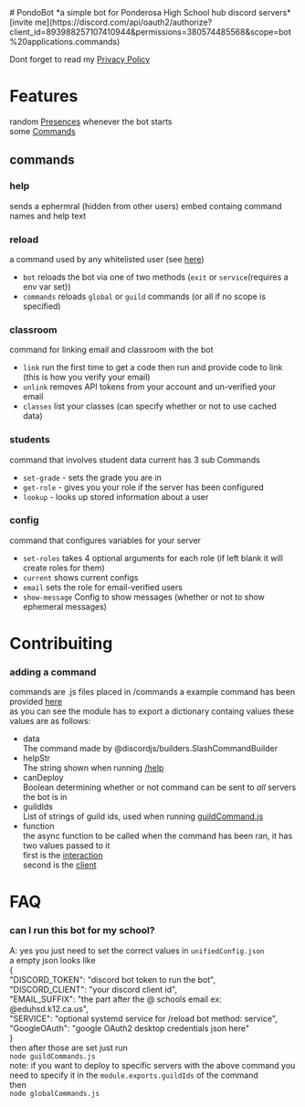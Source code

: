 <link rel= "stylesheet" type= "text/css" href= "docs.css">
# PondoBot
*a simple bot for Ponderosa High School hub discord servers*<br>
[invite me](https://discord.com/api/oauth2/authorize?client_id=893988257107410944&permissions=380574485568&scope=bot%20applications.commands)

Dont forget to read my [Privacy Policy](PRIVACY.md)

# Features

random [Presences](/bot.js#L10-L16) whenever the bot starts<br>
some [Commands](#commands)

## commands

### help
sends a ephermral (hidden from other users) embed containg command names and help text

### reload
a command used by any whitelisted user (see [here](libs/util.js#L15))<br>
* `bot` reloads the bot via one of two methods (`exit` or `service`(requires a env var set))<br>
* `commands` reloads `global` or `guild` commands (or all if no scope is specified)<br>

### classroom
command for linking email and classroom with the bot<br>
* `link` run the first time to get a code then run and provide code to link (this is how you verify your email)<br>
* `unlink` removes API tokens from your account and un-verified your email<br>
* `classes` list your classes (can specify whether or not to use cached data)<br>

### students
command that involves student data current has 3 sub Commands<br>
* `set-grade` - sets the grade you are in <br>
* `get-role` - gives you your role if the server has been configured<br>
* `lookup` - looks up stored information about a user

### config
command that configures variables for your server<br>
* `set-roles` takes 4 optional arguments for each role (if left blank it will create roles for them)<br>
* `current`	 shows current configs<br>
* `email` sets the role for email-verified users <br>
* `show-message` Config to show messages (whether or not to show ephemeral messages)

# Contribuiting

### adding a command
commands are .js files placed in /commands a example command has been provided [here](/commands/example.js)<br>
as you can see the module has to export a dictionary containg values these values are as follows:<br>
*	data<br>
	The command made by @discordjs/builders.SlashCommandBuilder<br>
*	helpStr<br>
	The string shown when running [/help](/commands/help.js)<br>
*	canDeploy<br>
	Boolean determining whether or not command can be sent to *all* servers the bot is in<br>
*	guildIds<br>
	List of strings of guild ids, used when running [guildCommand.js](/guildCommand.js)<br>
*	function<br>
	the async function to be called when the command has been ran, it has two values passed to it<br>
	first is the [interaction](https://discord.js.org/#/docs/main/stable/class/Interaction)<br>
	second is the [client](https://discord.js.org/#/docs/main/stable/class/Client)<br>

# FAQ
### can I run this bot for my school?
A: yes you just need to set the correct values in `unifiedConfig.json`<br>
a empty json looks like<br>
{<br>
	"DISCORD_TOKEN": "discord bot token to run the bot",<br>
	"DISCORD_CLIENT": "your discord client id",<br>
	"EMAIL_SUFFIX": "the part after the @ schools email ex: @eduhsd.k12.ca.us",<br>
	"SERVICE": "optional systemd service for /reload bot method: service",<br>
	"GoogleOAuth": "google OAuth2 desktop credentials json here"<br>
}<br>
then after those are set just run<br>
`node guildCommands.js`<br>
note: if you want to deploy to specific servers with the above command you need to specify it in the `module.exports.guildIds` of the command<br>
then<br>
`node globalCommands.js`<br>
